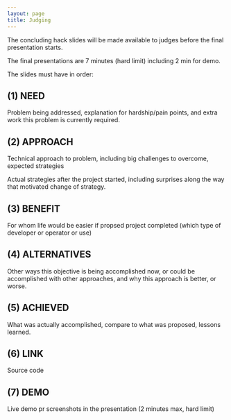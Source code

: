 ```yaml
---
layout: page
title: Judging
---
```


The concluding hack slides will be made available to judges before the final presentation starts.

The final presentations are 7 minutes (hard limit) including 2 min for demo.

The slides must have in order:

## (1) NEED

Problem being addressed, explanation for hardship/pain points, and extra work this problem is currently required.

## (2) APPROACH

Technical approach to problem, including big challenges to overcome, expected strategies

Actual strategies after the project started, including surprises along the way that motivated change of strategy.

## (3) BENEFIT

For whom life would be easier if propsed project completed (which type of developer or operator or use)

## (4) ALTERNATIVES

Other ways this objective is being accomplished now, or could be accomplished with other approaches, and why this approach is better, or worse.

## (5) ACHIEVED

What was actually accomplished, compare to what was proposed, lessons learned.

## (6) LINK

Source code

## (7) DEMO

Live demo pr screenshots in the presentation (2 minutes max, hard limit)
